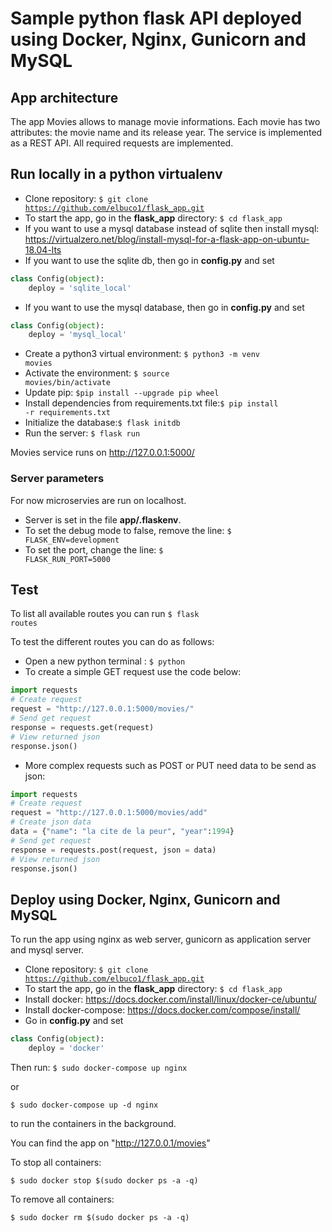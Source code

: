 # Sample python flask API deployed using Docker, Nginx, Gunicorn and MySQL

## App architecture

The app Movies allows to manage movie informations. Each movie has two attributes: the movie name and its release year. The service is implemented as a REST API. All required requests are implemented.

## Run locally in a python virtualenv
* Clone repository: <code>$ git clone https://github.com/elbuco1/flask_app.git</code>
* To start the app, go in the **flask_app** directory: <code>$ cd flask_app</code>
* If you want to use a mysql database instead of sqlite then install mysql: https://virtualzero.net/blog/install-mysql-for-a-flask-app-on-ubuntu-18.04-lts
* If you want to use the sqlite db, then go in **config.py** and set
```python
class Config(object):
    deploy = 'sqlite_local'
```
* If you want to use the mysql database, then go in **config.py** and set
```python
class Config(object):
    deploy = 'mysql_local'
```
* Create a python3 virtual environment: <code>$ python3 -m venv movies</code>
* Activate the environment: <code>$ source movies/bin/activate</code>
* Update pip: <code>$pip install --upgrade pip wheel</code>
* Install dependencies from requirements.txt file:<code>$ pip install -r requirements.txt</code>
* Initialize the database:<code>$ flask initdb</code>
* Run the server: <code>$ flask run</code>

Movies service runs on http://127.0.0.1:5000/
### Server parameters
For now microservies are run on localhost.
* Server is set in the file **app/.flaskenv**.
* To set the debug mode to false, remove the line: <code>$ FLASK_ENV=development</code>
* To set the port, change the line: <code>$ FLASK_RUN_PORT=5000</code>


## Test
To list all available routes you can run <code>$ flask routes</code>

To test the different routes you can do as follows:
* Open a new python terminal : <code>$ python</code>
* To create a simple GET request use the code below:
```python
import requests
# Create request
request = "http://127.0.0.1:5000/movies/"
# Send get request
response = requests.get(request)
# View returned json
response.json()
```
* More complex requests such as POST or PUT need data to be send as json:
```python
import requests
# Create request
request = "http://127.0.0.1:5000/movies/add"
# Create json data
data = {"name": "la cite de la peur", "year":1994}
# Send get request
response = requests.post(request, json = data)
# View returned json
response.json()
```
## Deploy using Docker, Nginx, Gunicorn and MySQL
To run the app using nginx as web server, gunicorn as application server
and mysql server. 
* Clone repository: <code>$ git clone https://github.com/elbuco1/flask_app.git</code>
* To start the app, go in the **flask_app** directory: <code>$ cd flask_app</code>
* Install docker: https://docs.docker.com/install/linux/docker-ce/ubuntu/
* Install docker-compose: https://docs.docker.com/compose/install/
* Go in **config.py** and set
```python
class Config(object):
    deploy = 'docker'
```
Then run:
<code>$ sudo docker-compose up nginx </code>

or 

<code>$ sudo docker-compose up -d nginx </code> 

to run the containers in the background.

You can find the app on "http://127.0.0.1/movies"

To stop all containers:

<code>$ sudo docker stop $(sudo docker ps -a -q)</code> 

To remove all containers:

<code>$ sudo docker rm $(sudo docker ps -a -q)</code> 


